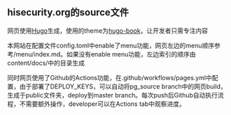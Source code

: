 
## hisecurity.org的source文件

网页使用[Hugo](https://gohugo.io/)生成，使用的theme为[hugo-book](https://github.com/hotosm/hugo-book)，让开发者只需专注内容

本网站在配置文件config.toml中enable了menu功能，网页左边的menu顺序参考/menu/index.md。如果没有enable menu功能，左边索引的顺序由content/docs/中的目录生成

同时网页使用了Github的Actions功能，在.github/workflows/pages.yml中配置，由于部署了DEPLOY_KEYS，可以自动将pg_source branch中的网页build，生成于public文件夹，deploy到master branch。每次push后Github自动执行流程，不需要额外操作，developer可以在Actions tab中观察进度。
